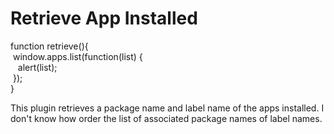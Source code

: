 # Retrieve App Installed

  function retrieve(){<br>
    &nbsp;window.apps.list(function(list) {<br>
    &nbsp;&nbsp;    alert(list);<br>
    &nbsp;});<br>
   }
   
This plugin retrieves a package name and label name of the apps installed.
I don't know how order the list of associated package names of label names. 
